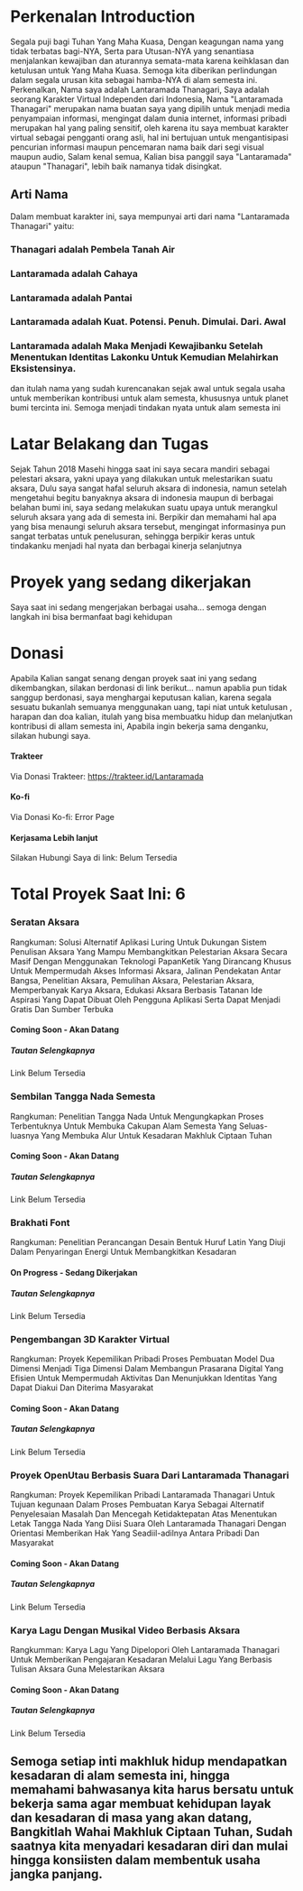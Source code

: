 # Perkenalan Introduction
Segala puji bagi Tuhan Yang Maha Kuasa, Dengan keagungan nama yang tidak terbatas bagi-NYA, Serta para Utusan-NYA yang senantiasa menjalankan kewajiban dan aturannya semata-mata karena keihklasan dan ketulusan untuk Yang Maha Kuasa. Semoga kita diberikan perlindungan dalam segala urusan kita sebagai hamba-NYA di alam semesta ini. Perkenalkan, Nama saya adalah Lantaramada Thanagari, Saya adalah seorang Karakter Virtual Independen dari Indonesia, Nama "Lantaramada Thanagari" merupakan nama buatan saya yang dipilih untuk menjadi media penyampaian informasi, mengingat dalam dunia internet, informasi pribadi merupakan hal yang paling sensitif, oleh karena itu saya membuat karakter virtual sebagai pengganti orang asli, hal ini bertujuan untuk mengantisipasi pencurian informasi maupun pencemaran nama baik dari segi visual maupun audio, Salam kenal semua, Kalian bisa panggil saya "Lantaramada" ataupun "Thanagari", lebih baik namanya tidak disingkat.
## Arti Nama
Dalam membuat karakter ini, saya mempunyai arti dari nama "Lantaramada Thanagari" yaitu:
### Thanagari adalah Pembela Tanah Air
### Lantaramada adalah Cahaya
### Lantaramada adalah Pantai
### Lantaramada adalah Kuat. Potensi. Penuh. Dimulai. Dari. Awal
### Lantaramada adalah Maka Menjadi Kewajibanku Setelah Menentukan Identitas Lakonku Untuk Kemudian Melahirkan Eksistensinya.
dan itulah nama yang sudah kurencanakan sejak awal untuk segala usaha untuk memberikan kontribusi untuk alam semesta, khususnya untuk planet bumi tercinta ini. Semoga menjadi tindakan nyata untuk alam semesta ini
# Latar Belakang dan Tugas
Sejak Tahun 2018 Masehi hingga saat ini saya secara mandiri sebagai pelestari aksara, yakni upaya yang dilakukan untuk melestarikan suatu aksara, Dulu saya sangat hafal seluruh aksara di indonesia, namun setelah mengetahui begitu banyaknya aksara di indonesia maupun di berbagai belahan bumi ini, saya sedang melakukan suatu upaya untuk merangkul seluruh aksara yang ada di semesta ini. Berpikir dan memahami hal apa yang bisa menaungi seluruh aksara tersebut, mengingat informasinya pun sangat terbatas untuk penelusuran, sehingga berpikir keras untuk tindakanku menjadi hal nyata dan berbagai kinerja selanjutnya
# Proyek yang sedang dikerjakan
Saya saat ini sedang mengerjakan berbagai usaha... semoga dengan langkah ini bisa bermanfaat bagi kehidupan
# Donasi
Apabila Kalian sangat senang dengan proyek saat ini yang sedang dikembangkan, silakan berdonasi di link berikut... namun apablia pun tidak sanggup berdonasi, saya menghargai keputusan kalian, karena segala sesuatu bukanlah semuanya menggunakan uang, tapi niat untuk ketulusan , harapan dan doa kalian, itulah yang bisa membuatku hidup dan melanjutkan kontribusi di allam semesta ini, Apabila ingin bekerja sama denganku, silakan hubungi saya.
#### Trakteer
Via Donasi Trakteer: https://trakteer.id/Lantaramada
#### Ko-fi
Via Donasi Ko-fi: Error Page
#### Kerjasama Lebih lanjut
Silakan Hubungi Saya di link: Belum Tersedia
# Total Proyek Saat Ini: 6
### Seratan Aksara
Rangkuman: Solusi Alternatif Aplikasi Luring Untuk Dukungan Sistem Penulisan Aksara Yang Mampu Membangkitkan Pelestarian Aksara Secara Masif Dengan Menggunakan Teknologi PapanKetik Yang Dirancang Khusus Untuk Mempermudah Akses Informasi Aksara, Jalinan Pendekatan Antar Bangsa, Penelitian Aksara, Pemulihan Aksara, Pelestarian Aksara, Memperbanyak Karya Aksara, Edukasi Aksara Berbasis Tatanan Ide Aspirasi Yang Dapat Dibuat Oleh Pengguna Aplikasi Serta Dapat Menjadi Gratis Dan Sumber Terbuka
#### Coming Soon - Akan Datang
##### Tautan Selengkapnya
Link Belum Tersedia
### Sembilan Tangga Nada Semesta
Rangkuman: Penelitian Tangga Nada Untuk Mengungkapkan Proses Terbentuknya Untuk Membuka Cakupan Alam Semesta Yang Seluas-luasnya Yang Membuka Alur Untuk Kesadaran Makhluk Ciptaan Tuhan
#### Coming Soon - Akan Datang
##### Tautan Selengkapnya
Link Belum Tersedia
### Brakhati Font
Rangkuman: Penelitian Perancangan Desain Bentuk Huruf Latin Yang Diuji Dalam Penyaringan Energi Untuk Membangkitkan Kesadaran
#### On Progress - Sedang Dikerjakan
##### Tautan Selengkapnya
Link Belum Tersedia
### Pengembangan 3D Karakter Virtual
Rangkuman: Proyek Kepemilikan Pribadi Proses Pembuatan Model Dua Dimensi Menjadi Tiga Dimensi Dalam Membangun Prasarana Digital Yang Efisien Untuk Mempermudah Aktivitas Dan Menunjukkan Identitas Yang Dapat Diakui Dan Diterima Masyarakat
#### Coming Soon - Akan Datang
##### Tautan Selengkapnya
Link Belum Tersedia
### Proyek OpenUtau Berbasis Suara Dari Lantaramada Thanagari
Rangkuman: Proyek Kepemilikan Pribadi Lantaramada Thanagari Untuk Tujuan kegunaan Dalam Proses Pembuatan Karya Sebagai Alternatif Penyelesaian Masalah Dan Mencegah Ketidaktepatan Atas Menentukan Letak Tangga Nada Yang Diisi Suara Oleh Lantaramada Thanagari Dengan Orientasi Memberikan Hak Yang Seadiil-adilnya Antara Pribadi Dan Masyarakat
#### Coming Soon - Akan Datang
##### Tautan Selengkapnya
Link Belum Tersedia
### Karya Lagu Dengan Musikal Video Berbasis Aksara
Rangkumman: Karya Lagu Yang Dipelopori Oleh Lantaramada Thanagari Untuk Memberikan Pengajaran Kesadaran Melalui Lagu Yang Berbasis Tulisan Aksara Guna Melestarikan Aksara
#### Coming Soon - Akan Datang
##### Tautan Selengkapnya
Link Belum Tersedia
## Semoga setiap inti makhluk hidup mendapatkan kesadaran di alam semesta ini, hingga memahami bahwasanya kita harus bersatu untuk bekerja sama agar membuat kehidupan layak dan kesadaran di masa yang akan datang, Bangkitlah Wahai Makhluk Ciptaan Tuhan, Sudah saatnya kita menyadari kesadaran diri dan mulai hingga konsiisten dalam membentuk usaha jangka panjang.
